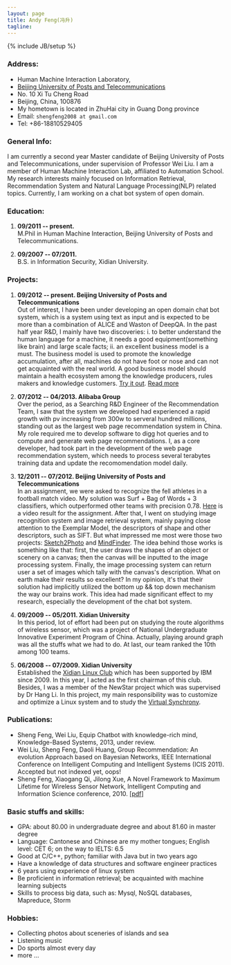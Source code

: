 ```yaml
---
layout: page
title: Andy Feng(冯升)
tagline: 
---
```

{% include JB/setup %}


### Address:
    
- Human Machine Interaction Laboratory,
- [Beijing University of Posts and Telecommunications](http://www.bupt.edu.cn/)
- No. 10 Xi Tu Cheng Road
- Beijing, China, 100876
- My hometown is located in ZhuHai city in Guang Dong province
- Email: `shengfeng2008 at gmail.com`
- Tel: +86-18810529405


### General Info:

I am currently a second year Master candidate of Beijing University of Posts and Telecommunications, under supervision of Professor Wei Liu. I am a member of Human Machine Interaction Lab, affiliated to Automation School. My research interests mainly focused on Information Retrieval, Recommendation System and Natural Language Processing(NLP) related topics. Currently, I am working on a chat bot system of open domain.


### Education:

1. **09/2011 -- present.**                                                                 
  M.Phil in Human Machine Interaction, Beijing University of Posts and Telecommunications.

2. **09/2007 -- 07/2011.**                                                             
  B.S. in Information Security, Xidian University.


### Projects:

1. **09/2012 -- present. Beijing University of Posts and Telecommunications**                            
  Out of interest, I have been under developing an open domain chat bot system, which is a system using text as input and is expected to be more than a combination of ALICE and Waston of DeepQA. In the past half year R&D, I mainly have two discoveries: i. to better understand the human language for a machine, it needs a good equipment(something like brain) and large scale facts; ii. an excellent business model is a must. The business model is used to promote the knowledge accumulation, after all, machines do not have foot or nose and can not get acquainted with the real world. A good business model should maintain a health ecosystem among the knowledge producers, rules makers and knowledge customers. [Try it out](https://github.com/ideafold/ideafold.github.com/blob/master/assets/Xiaohuoban.apk). [Read more](http://ideafold.github.io/2013/07/06/the-chat-bot-system-xianzhi/)

2. **07/2012 -- 04/2013. Alibaba Group**                             
  Over the period, as a Searching R&D Engineer of the Recommendation Team, I saw that the system we developed had experienced a rapid growth with pv increasing from 300w to serveral hundred millions, standing out as the largest web page recommendation system in China. My role required me to develop software to digg hot queries and to compute and generate web page recommendations. I, as a core developer, had took part in the development of the web page recommendation system, which needs to process several terabytes training data and update the recomomendation model daily.

3. **12/2011 -- 07/2012. Beijing University of Posts and Telecommunications**                         
  In an assignment, we were asked to recognize the fell athletes in a football match video. My solution was Surf + Bag of Words + 3 classifiers, which outperformed other teams with precision 0.78. [Here](http://v.youku.com/v_show/id_XNTgwNTE2NzQ0.html) is a video result for the assignment. After that, I went on studying image recognition system and image retrieval system, mainly paying close attention to the Exemplar Model, the descriptors of shape and other descriptors, such as SIFT. But what impressed me most were those two projects: [Sketch2Photo](http://cg.cs.tsinghua.edu.cn/montage/main.htm) and [MindFinder](http://wwwconference.org/proceedings/www2010/www/p1309.pdf). The idea behind those works is something like that: first, the user draws the shapes of an object or scenery on a canvas; then the canvas will be inputted to the image processing system. Finally, the image processing system can return user a set of images which tally with the canvas's description. What on earth make their results so excellent? In my opinion, it's that their solution had implicitly utilized the bottom up && top down mechanism the way our brains work. This idea had made significant effect to my research, especially the development of the chat bot system.

4. **09/2009 -- 05/2011. Xidian University**                                                             
  In this period, lot of effort had been put on studying the route algorithms of wireless sensor, which was a project of National Undergraduate Innovative Experiment Program of China. Actually, playing around graph was all the stuffs what we had to do. At last, our team ranked the 10th among 100 teams.

5. **06/2008 -- 07/2009. Xidian University**                                       
  Established the [Xidian Linux Club](http://linux.xidian.edu.cn/bbs/forum.php) which has been supported by IBM since 2009. In this year, I acted as the first chairman of this club. Besides, I was a member of the NewStar project which was supervised by Dr Hang Li. In this project, my main responsibility was to customize and optimize a Linux system and to study the [Virtual Synchrony](http://en.wikipedia.org/wiki/Virtual_synchrony).


### Publications:

- Sheng Feng, Wei Liu, Equip Chatbot with knowledge-rich mind, Knowledge-Based Systems, 2013, under review.
- Wei Liu, Sheng Feng, Daoli Huang, Group Recommendation: An evolution Approach based on Bayesian Networks, IEEE International Conference on Intelligent Computing and Intelligent Systems (ICIS 2011). Accepted but not indexed yet, oops! 
- Sheng Feng, Xiaogang Qi, Jilong Xue, A Novel Framework to Maximum Lifetime for Wireless Sensor Network, Intelligent Computing and Information Science conference, 2010. [\[pdf\]](http://www.springerlink.com/index/NU48729372077502.pdf) 


### Basic stuffs and skills:

- GPA: about 80.00 in undergraduate degree and about 81.60 in master degree
- Language: Cantonese and Chinese are my mother tongues; English level: CET 6; on the way to IELTS: 6.5
- Good at C/C++, python; familiar with Java but in two years ago
- Have a knowledge of data structures and software engineer practices
- 6 years using experience of linux system
- Be proficient in information retrieval; be acquainted with machine learning subjects
- Skills to process big data, such as: Mysql, NoSQL databases, Mapreduce, Storm


### Hobbies:

- Collecting photos about sceneries of islands and sea
- Listening music
- Do sports almost every day
- more ...
